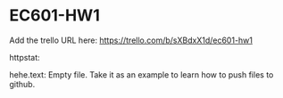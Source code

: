 # EC601-HW1

Add the trello URL here:
https://trello.com/b/sXBdxX1d/ec601-hw1


httpstat:



hehe.text:
Empty file. Take it as an example to learn how to push files to github.
